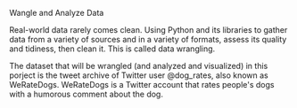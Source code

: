 Wangle and Analyze Data

Real-world data rarely comes clean. Using Python and its libraries to gather data from a variety of sources and in a variety of formats, assess its quality and tidiness, then clean it. This is called data wrangling. 

The dataset that will be wrangled (and analyzed and visualized) in this porject is the tweet archive of Twitter user @dog_rates, also known as WeRateDogs. WeRateDogs is a Twitter account that rates people's dogs with a humorous comment about the dog. 

